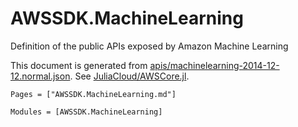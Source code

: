 # AWSSDK.MachineLearning

Definition of the public APIs exposed by Amazon Machine Learning

This document is generated from
[apis/machinelearning-2014-12-12.normal.json](https://github.com/aws/aws-sdk-js/blob/master/apis/machinelearning-2014-12-12.normal.json).
See [JuliaCloud/AWSCore.jl](https://github.com/JuliaCloud/AWSCore.jl).

```@index
Pages = ["AWSSDK.MachineLearning.md"]
```

```@autodocs
Modules = [AWSSDK.MachineLearning]
```
